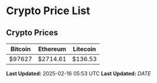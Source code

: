 # Crypto Price List

## Crypto Prices
| Bitcoin | Ethereum | Litecoin |
| ------- | -------- | -------- |
| $97627 | $2714.61 | $136.53 |
**Last Updated:** 2025-02-16 05:53 UTC
**Last Updated:** $DATE$

